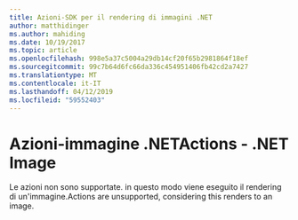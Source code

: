 ```yaml
---
title: Azioni-SDK per il rendering di immagini .NET
author: matthidinger
ms.author: mahiding
ms.date: 10/19/2017
ms.topic: article
ms.openlocfilehash: 998e5a37c5004a29db14cf20f65b2981864f18ef
ms.sourcegitcommit: 99c7b64d6fc66da336c454951406fb42cd2a7427
ms.translationtype: MT
ms.contentlocale: it-IT
ms.lasthandoff: 04/12/2019
ms.locfileid: "59552403"
---
```

# <a name="actions---net-image"></a><span data-ttu-id="614e8-102">Azioni-immagine .NET</span><span class="sxs-lookup"><span data-stu-id="614e8-102">Actions - .NET Image</span></span>

<span data-ttu-id="614e8-103">Le azioni non sono supportate. in questo modo viene eseguito il rendering di un'immagine.</span><span class="sxs-lookup"><span data-stu-id="614e8-103">Actions are unsupported, considering this renders to an image.</span></span>